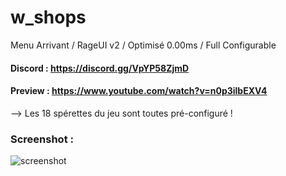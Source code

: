 # w_shops
Menu Arrivant / RageUI v2 / Optimisé 0.00ms / Full Configurable

#### Discord : https://discord.gg/VpYP58ZjmD

#### Preview : https://www.youtube.com/watch?v=n0p3ilbEXV4

--> Les 18 spérettes du jeu sont toutes pré-configuré !

### Screenshot :

![screenshot](https://cdn.discordapp.com/attachments/658236178268684291/916849696700522536/unknown.png)
